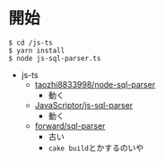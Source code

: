 # 開始
```
$ cd /js-ts
$ yarn install
$ node js-sql-parser.ts
```

- js-ts
  - [taozhi8833998/node-sql-parser](https://github.com/taozhi8833998/node-sql-parser)
    - 動く
  - [JavaScriptor/js-sql-parser](https://github.com/JavaScriptor/js-sql-parser)
    - 動く
  - [forward/sql-parser](https://github.com/forward/sql-parser)
    - 古い
    - `cake build`とかするのいや
